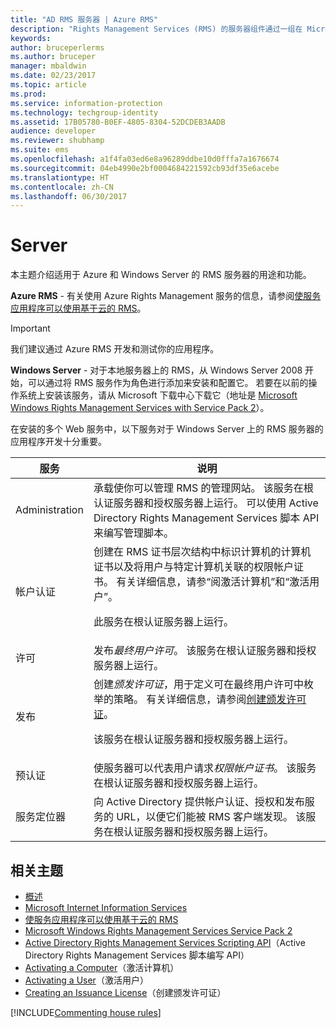 ```yaml
---
title: "AD RMS 服务器 | Azure RMS"
description: "Rights Management Services (RMS) 的服务器组件通过一组在 Microsoft Internet Information Services 上运行的 Web 服务实现。"
keywords: 
author: bruceperlerms
ms.author: bruceper
manager: mbaldwin
ms.date: 02/23/2017
ms.topic: article
ms.prod: 
ms.service: information-protection
ms.technology: techgroup-identity
ms.assetid: 17B05780-B0EF-4805-8304-52DCDEB3AADB
audience: developer
ms.reviewer: shubhamp
ms.suite: ems
ms.openlocfilehash: a1f4fa03ed6e8a96289ddbe10d0fffa7a1676674
ms.sourcegitcommit: 04eb4990e2bf0004684221592cb93df35e6acebe
ms.translationtype: HT
ms.contentlocale: zh-CN
ms.lasthandoff: 06/30/2017
---
```

# <a name="server"></a>Server

本主题介绍适用于 Azure 和 Windows Server 的 RMS 服务器的用途和功能。

**Azure RMS** - 有关使用 Azure Rights Management 服务的信息，请参阅[使服务应用程序可以使用基于云的 RMS](how-to-use-file-api-with-aadrm-cloud.md)。

> [!IMPORTANT] 
> 我们建议通过 Azure RMS 开发和测试你的应用程序。

**Windows Server** - 对于本地服务器上的 RMS，从 Windows Server 2008 开始，可以通过将 RMS 服务作为角色进行添加来安装和配置它。 若要在以前的操作系统上安装该服务，请从 Microsoft 下载中心下载它（地址是 [Microsoft Windows Rights Management Services with Service Pack 2](http://www.microsoft.com/download/en/details.aspx?id=4909)）。

在安装的多个 Web 服务中，以下服务对于 Windows Server 上的 RMS 服务器的应用程序开发十分重要。

| 服务 | 说明 |
|---------|-------------|
| Administration | 承载使你可以管理 RMS 的管理网站。 该服务在根认证服务器和授权服务器上运行。 可以使用 Active Directory Rights Management Services 脚本 API 来编写管理脚本。|
| 帐户认证 |创建在 RMS 证书层次结构中标识计算机的计算机证书以及将用户与特定计算机关联的权限帐户证书。 有关详细信息，请参“阅激活计算机”和“激活用户”。<p><p>此服务在根认证服务器上运行。 |
|许可 | 发布*最终用户许可*。 该服务在根认证服务器和授权服务器上运行。|
|发布 | 创建*颁发许可证*，用于定义可在最终用户许可中枚举的策略。 有关详细信息，请参阅[创建颁发许可证](https://msdn.microsoft.com/library/Aa362355)。<p><p>该服务在根认证服务器和授权服务器上运行。|
|预认证 | 使服务器可以代表用户请求*权限帐户证书*。 该服务在根认证服务器和授权服务器上运行。|
|服务定位器 | 向 Active Directory 提供帐户认证、授权和发布服务的 URL，以便它们能被 RMS 客户端发现。 该服务在根认证服务器和授权服务器上运行。|

## <a name="related-topics"></a>相关主题 ##
* [概述](ad-rms-overview.md)
* [Microsoft Internet Information Services](http://www.iis.net/overview)
* [使服务应用程序可以使用基于云的 RMS](how-to-use-file-api-with-aadrm-cloud.md)
* [Microsoft Windows Rights Management Services Service Pack 2](http://www.microsoft.com/download/en/details.aspx?id=4909)
* [Active Directory Rights Management Services Scripting API](https://msdn.microsoft.com/library/Bb968797)（Active Directory Rights Management Services 脚本编写 API）
* [Activating a Computer](https://msdn.microsoft.com/library/Cc530377)（激活计算机）
* [Activating a User](https://msdn.microsoft.com/library/Cc530378)（激活用户）
* [Creating an Issuance License](https://msdn.microsoft.com/library/Aa362355)（创建颁发许可证）

[!INCLUDE[Commenting house rules](../includes/houserules.md)]